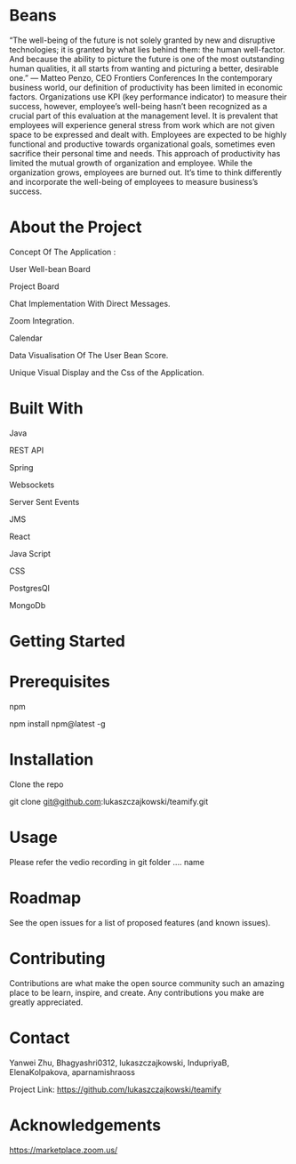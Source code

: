 # Beans

“The well-being of the future is not solely granted by new and disruptive technologies; it is granted by what lies behind them: the human well-factor. And because the ability to picture the future is one of the most outstanding human qualities, it all starts from wanting and picturing a better, desirable one.” — Matteo Penzo, CEO Frontiers Conferences
In the contemporary business world, our definition of productivity has been limited in economic factors. Organizations use KPI (key performance indicator) to measure their success, however, employee’s well-being hasn’t been recognized as a crucial part of this evaluation at the management level. It is prevalent that employees will experience general stress from work which are not given space to be expressed and dealt with. Employees are expected to be highly functional and productive towards organizational goals, sometimes even sacrifice their personal time and needs. This approach of productivity has limited the mutual growth of organization and employee. While the organization grows, employees are burned out. 
It’s time to think differently and incorporate the well-being of employees to measure business’s success.



# About the Project

Concept Of The Application :

User Well-bean Board

Project Board 

Chat Implementation With Direct Messages.

Zoom Integration.

Calendar 

Data Visualisation Of The User Bean Score.

Unique  Visual Display and the Css of the Application.



# Built With

Java

REST API

Spring

Websockets  

Server Sent Events  

JMS 

React

Java Script

CSS

PostgresQl  

MongoDb 


# Getting Started



# Prerequisites

npm

npm install npm@latest -g

# Installation

Clone the repo

git clone git@github.com:lukaszczajkowski/teamify.git


# Usage

Please refer the vedio recording in git folder .... name 


# Roadmap

See the open issues for a list of proposed features (and known issues).

# Contributing

Contributions are what make the open source community such an amazing place to be learn, inspire, and create. Any contributions you make are greatly appreciated.

# Contact

Yanwei Zhu, Bhagyashri0312, lukaszczajkowski, IndupriyaB, ElenaKolpakova, aparnamishraoss

Project Link: https://github.com/lukaszczajkowski/teamify

# Acknowledgements

https://marketplace.zoom.us/


